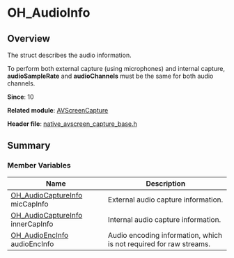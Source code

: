 # OH_AudioInfo

## Overview

The struct describes the audio information.

To perform both external capture (using microphones) and internal capture, **audioSampleRate** and **audioChannels** must be the same for both audio channels.

**Since**: 10

**Related module**: [AVScreenCapture](capi-avscreencapture.md)

**Header file**: [native_avscreen_capture_base.h](capi-native-avscreen-capture-base-h.md)

## Summary

### Member Variables

| Name| Description|
| -- | -- |
| [OH_AudioCaptureInfo](capi-avscreencapture-oh-audiocaptureinfo.md) micCapInfo | External audio capture information.|
| [OH_AudioCaptureInfo](capi-avscreencapture-oh-audiocaptureinfo.md) innerCapInfo | Internal audio capture information.|
| [OH_AudioEncInfo](capi-avscreencapture-oh-audioencinfo.md) audioEncInfo | Audio encoding information, which is not required for raw streams.|
